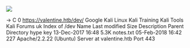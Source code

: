 ![](Maszyny/Linux/Valentine/Pasted%20image%2020210817163149.png)

→ C
0
https://valentine.htb/dev/
Google Kali Linux
Kali Training
Kali Tools
Kali Forums
uk
Index of /dev
Name
Last modified Size Description
Parent Directory
hype key 13-Dec-2017 16:48 5.3K
notes.txt
05-Feb-2018 16:42 227
Apache/2.2.22 (Ubuntu) Server at valentine.htb Port 443
